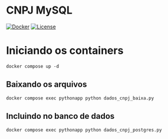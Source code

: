 # CNPJ MySQL

[![Docker](https://img.shields.io/badge/docker-version-blue)](https://docker.com)
[![License](https://img.shields.io/badge/license-MIT-green.svg)](https://opensource.org/licenses/MIT)


# Iniciando os containers
```docker compose up -d```

## Baixando os arquivos
```docker compose exec pythonapp python dados_cnpj_baixa.py```

## Incluindo no banco de dados
```docker compose exec pythonapp python dados_cnpj_postgres.py```
